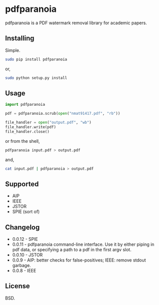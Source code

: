 # pdfparanoia

pdfparanoia is a PDF watermark removal library for academic papers.

## Installing

Simple.

``` bash
sudo pip install pdfparanoia
```

or,

``` bash
sudo python setup.py install
```

## Usage

``` python
import pdfparanoia

pdf = pdfparanoia.scrub(open("nmat91417.pdf", "rb"))

file_handler = open("output.pdf", "wb")
file_handler.write(pdf)
file_handler.close()
```

or from the shell,

``` bash
pdfparanoia input.pdf > output.pdf
```

and,

``` bash
cat input.pdf | pdfparanoia > output.pdf
```

## Supported

* AIP
* IEEE
* JSTOR
* SPIE (sort of)

## Changelog

* 0.0.12 - SPIE
* 0.0.11 - pdfparanoia command-line interface. Use it by either piping in pdf data, or specifying a path to a pdf in the first argv slot.
* 0.0.10 - JSTOR
* 0.0.9 - AIP: better checks for false-positives; IEEE: remove stdout garbage.
* 0.0.8 - IEEE

## License

BSD.
